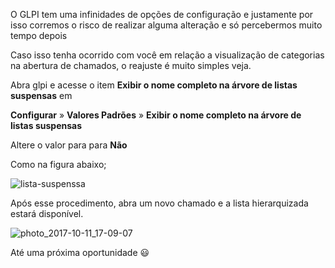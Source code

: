 O GLPI tem uma infinidades de opções de configuração e justamente por  isso corremos  o risco de  realizar alguma alteração e só percebermos  muito tempo depois

Caso isso tenha ocorrido com você em relação a  visualização de categorias na abertura de chamados, o reajuste é muito  simples veja.



Abra glpi e acesse o item  **Exibir o nome completo na árvore de listas suspensas** em

**Configurar** » **Valores Padrões** » **Exibir o nome completo na árvore de listas suspensas**



Altere o valor para para  **Não**



Como na figura abaixo;



![lista-suspenssa](https://lh3.googleusercontent.com/_59mBRbtjdYQarlHsFK0nW361blcaF4vV_8bSDTP48OaMAwwSbeqwAGopTsgaKplOwqgDi3aUvhFAwPUfxapdn2BFhBSngZQY2AZcg98EYP0-l3CbzwBMb2qMXuUIwb08X3SwXasT3ofsErW1WgtmlLbEymteq78_6zgJIQBcWoL6ahBNK3t5ShbeIZRQtIBBdYT1E5Flh-e3Bcv_GXwkIasxdTC-kaKRHab5mCCTSpnmfe6lC-aEyUwYwE14iuEQciCRsRKZjQMW9oGTqcZ7yp_5hRkMgjIaabDkHlJ_KHkYXgdJ9SY7C92fT-IX0r5xB2I6QNEqiZjrypRMZJ4VF55C4-8z-uMuNhmJvNEOns2EoEmRsFfuduw9nHXVxxl0eqQiyiGUq2loLYe_nfiWW4b06tNhMfTh39-f_URT_k1dG-tENbBU0NOyEnMCd5HBsjFvRuWSDGD8MBej8i6eB1SDK_Ua2NMo1dhDXzfXfTQgo58c2S1rJ1i0xfFcXZIOI4znGt4tUfVkywVOEtjwSsUIcd6LreBGSGYgpKoKDQoNJKMHtmtlJshGOpPfrF8jftJ7bC9VyNwDEADwPpY9hDDMsB-g0VC0Npsw9g=w1280-h402-no)

Após esse procedimento, abra um novo chamado  e a lista hierarquizada estará disponível.

![photo_2017-10-11_17-09-07](https://lh3.googleusercontent.com/ZR6ai28ePKx33XKu_3yQb0uTHKqHtPnrCU9Hjxxg27EoOkzD3GBhWJw8wlvrr_xtfGIXqfLUQ8C445OFtrDPzbfrqkGwSwz9Fn6sEWN1DXzrLgC6ThMqT9K2E1SrJutS4IEm6pO8HmxNgDOVwxHOfF3AZaZPxr1TSTAyxtsBfbm1BV_cqT3yls6peEt_S-mEPg0B5oxBIVVigQV-ls5bOkBKJysukbnRriXnrO7pZj1rimGVneuHhw4TRCg1furk4dCMfPc4ApTBgghuZCBqb-4IAqLfIUcgY4zMAs1uPlPcnmJEvF7RjBSJODKc1mqoQOONJ7leWa29bFVewKBdotTHA_lmMg7-3RGlCtII0gVAPuXOD_xC1g0R6_dJMhLuMwJJGyPRMgkzhYxSzQTa-Khxq-4wguPBTs6blcJ-4u9kbyTAV7ch6gNUPo3_lafvGK1I4ZQKftWW1fs46gp7zrGe_l4GrvrXF08xosIdTZULcYwMmZHPzpnzCYKnwOr2bfEIozH7LJWR7PVCLukea_zhrPVXEadxIwYWZeE8fZHJUtGIcwwe0O_0PrYAjWiVY1Uj7kigjtZEhj0gJzvrslqQMMaVtp3VT9LkRrQ=w539-h255-no)



Até uma próxima oportunidade 😃